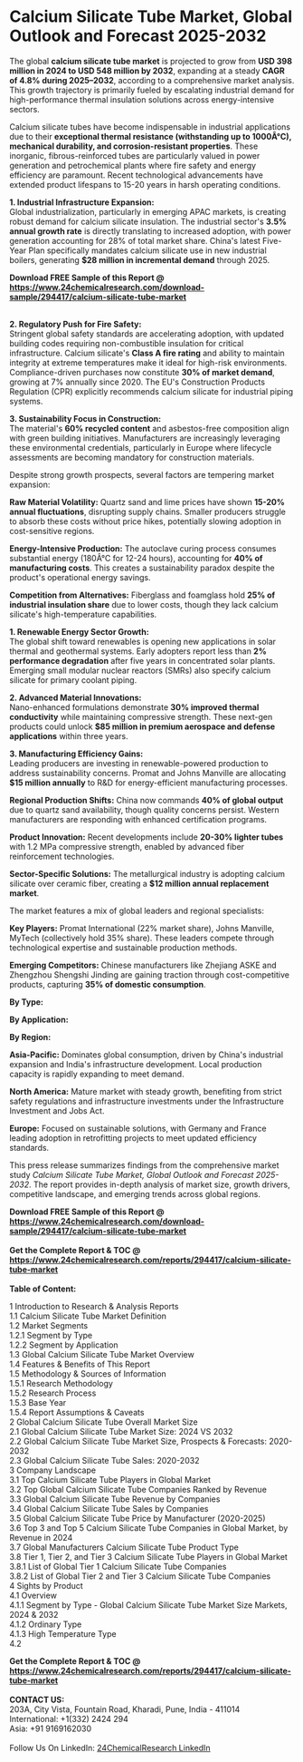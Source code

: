 <h1>Calcium Silicate Tube Market, Global Outlook and Forecast 2025-2032</h1><p>The global <strong>calcium silicate tube market</strong> is projected to grow from <strong>USD 398 million in 2024 to USD 548 million by 2032</strong>, expanding at a steady <strong>CAGR of 4.8% during 2025–2032</strong>, according to a comprehensive market analysis. This growth trajectory is primarily fueled by escalating industrial demand for high-performance thermal insulation solutions across energy-intensive sectors.</p><p>Calcium silicate tubes have become indispensable in industrial applications due to their <strong>exceptional thermal resistance (withstanding up to 1000Â°C), mechanical durability, and corrosion-resistant properties</strong>. These inorganic, fibrous-reinforced tubes are particularly valued in power generation and petrochemical plants where fire safety and energy efficiency are paramount. Recent technological advancements have extended product lifespans to 15-20 years in harsh operating conditions.</p><p><strong>1. Industrial Infrastructure Expansion:</strong><br>
Global industrialization, particularly in emerging APAC markets, is creating robust demand for calcium silicate insulation. The industrial sector's <strong>3.5% annual growth rate</strong> is directly translating to increased adoption, with power generation accounting for 28% of total market share. China's latest Five-Year Plan specifically mandates calcium silicate use in new industrial boilers, generating <strong>$28 million in incremental demand</strong> through 2025.</p><div><b>Download FREE Sample of this Report @ 
            <a href="https://www.24chemicalresearch.com/download-sample/294417/calcium-silicate-tube-market">
            https://www.24chemicalresearch.com/download-sample/294417/calcium-silicate-tube-market</a></b></div><br><p><strong>2. Regulatory Push for Fire Safety:</strong><br>
Stringent global safety standards are accelerating adoption, with updated building codes requiring non-combustible insulation for critical infrastructure. Calcium silicate's <strong>Class A fire rating</strong> and ability to maintain integrity at extreme temperatures make it ideal for high-risk environments. Compliance-driven purchases now constitute <strong>30% of market demand</strong>, growing at 7% annually since 2020. The EU's Construction Products Regulation (CPR) explicitly recommends calcium silicate for industrial piping systems.</p><p><strong>3. Sustainability Focus in Construction:</strong><br>
The material's <strong>60% recycled content</strong> and asbestos-free composition align with green building initiatives. Manufacturers are increasingly leveraging these environmental credentials, particularly in Europe where lifecycle assessments are becoming mandatory for construction materials.</p><p>Despite strong growth prospects, several factors are tempering market expansion:</p><p><strong>Raw Material Volatility:</strong> Quartz sand and lime prices have shown <strong>15-20% annual fluctuations</strong>, disrupting supply chains. Smaller producers struggle to absorb these costs without price hikes, potentially slowing adoption in cost-sensitive regions.</p><p><strong>Energy-Intensive Production:</strong> The autoclave curing process consumes substantial energy (180Â°C for 12-24 hours), accounting for <strong>40% of manufacturing costs</strong>. This creates a sustainability paradox despite the product's operational energy savings.</p><p><strong>Competition from Alternatives:</strong> Fiberglass and foamglass hold <strong>25% of industrial insulation share</strong> due to lower costs, though they lack calcium silicate's high-temperature capabilities.</p><p><strong>1. Renewable Energy Sector Growth:</strong><br>
The global shift toward renewables is opening new applications in solar thermal and geothermal systems. Early adopters report less than <strong>2% performance degradation</strong> after five years in concentrated solar plants. Emerging small modular nuclear reactors (SMRs) also specify calcium silicate for primary coolant piping.</p><p><strong>2. Advanced Material Innovations:</strong><br>
Nano-enhanced formulations demonstrate <strong>30% improved thermal conductivity</strong> while maintaining compressive strength. These next-gen products could unlock <strong>$85 million in premium aerospace and defense applications</strong> within three years.</p><p><strong>3. Manufacturing Efficiency Gains:</strong><br>
Leading producers are investing in renewable-powered production to address sustainability concerns. Promat and Johns Manville are allocating <strong>$15 million annually</strong> to R&amp;D for energy-efficient manufacturing processes.</p><p><strong>Regional Production Shifts:</strong> China now commands <strong>40% of global output</strong> due to quartz sand availability, though quality concerns persist. Western manufacturers are responding with enhanced certification programs.</p><p><strong>Product Innovation:</strong> Recent developments include <strong>20-30% lighter tubes</strong> with 1.2 MPa compressive strength, enabled by advanced fiber reinforcement technologies.</p><p><strong>Sector-Specific Solutions:</strong> The metallurgical industry is adopting calcium silicate over ceramic fiber, creating a <strong>$12 million annual replacement market</strong>.</p><p>The market features a mix of global leaders and regional specialists:</p><p><strong>Key Players:</strong> Promat International (22% market share), Johns Manville, MyTech (collectively hold 35% share). These leaders compete through technological expertise and sustainable production methods.</p><p><strong>Emerging Competitors:</strong> Chinese manufacturers like Zhejiang ASKE and Zhengzhou Shengshi Jinding are gaining traction through cost-competitive products, capturing <strong>35% of domestic consumption</strong>.</p><p><strong>By Type:</strong></p><p><strong>By Application:</strong></p><p><strong>By Region:</strong></p><p><strong>Asia-Pacific:</strong> Dominates global consumption, driven by China's industrial expansion and India's infrastructure development. Local production capacity is rapidly expanding to meet demand.</p><p><strong>North America:</strong> Mature market with steady growth, benefiting from strict safety regulations and infrastructure investments under the Infrastructure Investment and Jobs Act.</p><p><strong>Europe:</strong> Focused on sustainable solutions, with Germany and France leading adoption in retrofitting projects to meet updated efficiency standards.</p><p>This press release summarizes findings from the comprehensive market study <em>Calcium Silicate Tube Market, Global Outlook and Forecast 2025-2032</em>. The report provides in-depth analysis of market size, growth drivers, competitive landscape, and emerging trends across global regions.</p><div><b>Download FREE Sample of this Report @ 
            <a href="https://www.24chemicalresearch.com/download-sample/294417/calcium-silicate-tube-market">
            https://www.24chemicalresearch.com/download-sample/294417/calcium-silicate-tube-market</a></b></div><br><div><b>Get the Complete Report & TOC @ 
            <a href="https://www.24chemicalresearch.com/reports/294417/calcium-silicate-tube-market">
            https://www.24chemicalresearch.com/reports/294417/calcium-silicate-tube-market</a></b></div><br>
            <b>Table of Content:</b><p>1 Introduction to Research & Analysis Reports<br />
 1.1 Calcium Silicate Tube Market Definition<br />
 1.2 Market Segments<br />
 1.2.1 Segment by Type<br />
 1.2.2 Segment by Application<br />
 1.3 Global Calcium Silicate Tube Market Overview<br />
 1.4 Features & Benefits of This Report<br />
 1.5 Methodology & Sources of Information<br />
 1.5.1 Research Methodology<br />
 1.5.2 Research Process<br />
 1.5.3 Base Year<br />
 1.5.4 Report Assumptions & Caveats<br />
2 Global Calcium Silicate Tube Overall Market Size<br />
 2.1 Global Calcium Silicate Tube Market Size: 2024 VS 2032<br />
 2.2 Global Calcium Silicate Tube Market Size, Prospects & Forecasts: 2020-2032<br />
 2.3 Global Calcium Silicate Tube Sales: 2020-2032<br />
3 Company Landscape<br />
 3.1 Top Calcium Silicate Tube Players in Global Market<br />
 3.2 Top Global Calcium Silicate Tube Companies Ranked by Revenue<br />
 3.3 Global Calcium Silicate Tube Revenue by Companies<br />
 3.4 Global Calcium Silicate Tube Sales by Companies<br />
 3.5 Global Calcium Silicate Tube Price by Manufacturer (2020-2025)<br />
 3.6 Top 3 and Top 5 Calcium Silicate Tube Companies in Global Market, by Revenue in 2024<br />
 3.7 Global Manufacturers Calcium Silicate Tube Product Type<br />
 3.8 Tier 1, Tier 2, and Tier 3 Calcium Silicate Tube Players in Global Market<br />
 3.8.1 List of Global Tier 1 Calcium Silicate Tube Companies<br />
 3.8.2 List of Global Tier 2 and Tier 3 Calcium Silicate Tube Companies<br />
4 Sights by Product<br />
 4.1 Overview<br />
 4.1.1 Segment by Type - Global Calcium Silicate Tube Market Size Markets, 2024 & 2032<br />
 4.1.2 Ordinary Type<br />
 4.1.3 High Temperature Type<br />
 4.2</p><div><b>Get the Complete Report & TOC @ 
            <a href="https://www.24chemicalresearch.com/reports/294417/calcium-silicate-tube-market">
            https://www.24chemicalresearch.com/reports/294417/calcium-silicate-tube-market</a></b></div><br><b>CONTACT US:</b><br>
            203A, City Vista, Fountain Road, Kharadi, Pune, India - 411014<br>
            International: +1(332) 2424 294<br>
            Asia: +91 9169162030 <br><br>
            Follow Us On LinkedIn: <a href="https://www.linkedin.com/company/24chemicalresearch/">24ChemicalResearch LinkedIn</a>